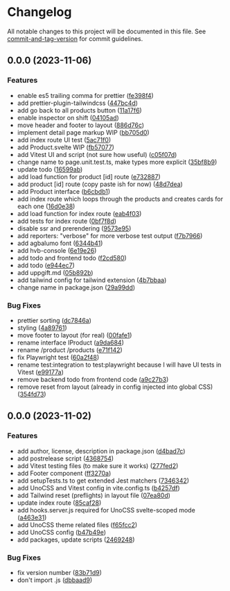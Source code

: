 # Changelog

All notable changes to this project will be documented in this file. See [commit-and-tag-version](https://github.com/absolute-version/commit-and-tag-version) for commit guidelines.

## 0.0.0 (2023-11-06)


### Features

* enable es5 trailing comma for prettier ([fe398f4](https://github.com/henrikvilhelmberglund/javascript-4-assignment-1-duckshop-frontend/commit/fe398f45568bf6f7d37da4420e3f386531ea6570))
* add prettier-plugin-tailwindcss ([447bc4d](https://github.com/henrikvilhelmberglund/javascript-4-assignment-1-duckshop-frontend/commit/447bc4d65fb295558e9e010b64c86316460b96e3))
* add go back to all products button ([11a17f6](https://github.com/henrikvilhelmberglund/javascript-4-assignment-1-duckshop-frontend/commit/11a17f6d82fe1a6b87ff01d989b3c38d9ffba2a4))
* enable inspector on shift ([04105ad](https://github.com/henrikvilhelmberglund/javascript-4-assignment-1-duckshop-frontend/commit/04105adc80a9a7cfc4dc4b0f572f7612063b5ce7))
* move header and footer to layout ([886d76c](https://github.com/henrikvilhelmberglund/javascript-4-assignment-1-duckshop-frontend/commit/886d76c945523fc46159d4071160f935329cf3d8))
* implement detail page markup WIP ([bb705d0](https://github.com/henrikvilhelmberglund/javascript-4-assignment-1-duckshop-frontend/commit/bb705d037bc165f6b757f0e382cf2c1a82e39326))
* add index route UI test ([5ac71f0](https://github.com/henrikvilhelmberglund/javascript-4-assignment-1-duckshop-frontend/commit/5ac71f04aac2fbdf9df5b115742d8722d5e05be6))
* add Product.svelte WIP ([fb57077](https://github.com/henrikvilhelmberglund/javascript-4-assignment-1-duckshop-frontend/commit/fb570777651012035bf5547dafa845182f0f8c4b))
* add Vitest UI and script (not sure how useful) ([c05f07d](https://github.com/henrikvilhelmberglund/javascript-4-assignment-1-duckshop-frontend/commit/c05f07dbf56440dde9eb32877efc62aaa594edd9))
* change name to page.unit.test.ts, make types more explicit ([35bf8b9](https://github.com/henrikvilhelmberglund/javascript-4-assignment-1-duckshop-frontend/commit/35bf8b99a3ee4fa59a43e6438858846911d57900))
* update todo ([16599ab](https://github.com/henrikvilhelmberglund/javascript-4-assignment-1-duckshop-frontend/commit/16599ab17ceb8b0305b2399ebd19dbbdd4aedbe1))
* add load function for product [id] route ([e732887](https://github.com/henrikvilhelmberglund/javascript-4-assignment-1-duckshop-frontend/commit/e732887ac7c6e51ad38be425e117afc20d7b9310))
* add product [id] route (copy paste ish for now) ([48d7dea](https://github.com/henrikvilhelmberglund/javascript-4-assignment-1-duckshop-frontend/commit/48d7deaa03023b0e3468189e221f702464fb392b))
* add Product interface ([b6cbdb1](https://github.com/henrikvilhelmberglund/javascript-4-assignment-1-duckshop-frontend/commit/b6cbdb1c28107f2a5b6a23beaad4662c1cf54c32))
* add index route which loops through the products and creates cards for each one ([16d0e38](https://github.com/henrikvilhelmberglund/javascript-4-assignment-1-duckshop-frontend/commit/16d0e387f25c63913be86245eb0e20a602b57c77))
* add load function for index route ([eab4f03](https://github.com/henrikvilhelmberglund/javascript-4-assignment-1-duckshop-frontend/commit/eab4f03fb05dce73e3726c857fea7fc3db77e954))
* add tests for index route ([0bf7f8d](https://github.com/henrikvilhelmberglund/javascript-4-assignment-1-duckshop-frontend/commit/0bf7f8d4816b13b20dcc616d90e6883f650771e6))
* disable ssr and prerendering ([9573e95](https://github.com/henrikvilhelmberglund/javascript-4-assignment-1-duckshop-frontend/commit/9573e95cedc6f54eabe6eb6c151cee5e00813508))
* add reporters: "verbose" for more verbose test output ([f7b7966](https://github.com/henrikvilhelmberglund/javascript-4-assignment-1-duckshop-frontend/commit/f7b79660993824277cc3c7885f4efb1ce10a17c6))
* add agbalumo font ([6344b41](https://github.com/henrikvilhelmberglund/javascript-4-assignment-1-duckshop-frontend/commit/6344b41d549d1da14cdccedda05e6da02fc6f81f))
* add hvb-console ([6e19e26](https://github.com/henrikvilhelmberglund/javascript-4-assignment-1-duckshop-frontend/commit/6e19e26b11b38591089ca608ef846a044e80017d))
* add todo and frontend todo ([f2cd580](https://github.com/henrikvilhelmberglund/javascript-4-assignment-1-duckshop-frontend/commit/f2cd580ff58797c2a597b2a584733ea5dff5abc8))
* add todo ([e944ec7](https://github.com/henrikvilhelmberglund/javascript-4-assignment-1-duckshop-frontend/commit/e944ec7a3b2b51089c573241345bc500e7f81065))
* add uppgift.md ([05b892b](https://github.com/henrikvilhelmberglund/javascript-4-assignment-1-duckshop-frontend/commit/05b892b60872a2a1506514bac3fad81db461afff))
* add tailwind config for tailwind extension ([4b7bbaa](https://github.com/henrikvilhelmberglund/javascript-4-assignment-1-duckshop-frontend/commit/4b7bbaa2094f34daccdc9cde0e2ada027869a23c))
* change name in package.json ([29a99dd](https://github.com/henrikvilhelmberglund/javascript-4-assignment-1-duckshop-frontend/commit/29a99dddcc2a44608feeedb7a96e0d0c06426461))


### Bug Fixes

* prettier sorting ([dc7846a](https://github.com/henrikvilhelmberglund/javascript-4-assignment-1-duckshop-frontend/commit/dc7846a3cfa7cb8232080524609957f795e3c1df))
* styling ([4a89761](https://github.com/henrikvilhelmberglund/javascript-4-assignment-1-duckshop-frontend/commit/4a89761efd5b6f8d4d81c01c87b9d989682b1251))
* move footer to layout (for real) ([00fafe1](https://github.com/henrikvilhelmberglund/javascript-4-assignment-1-duckshop-frontend/commit/00fafe19a77c217070b5330f2679da6c4ec11d82))
* rename interface IProduct ([a9da684](https://github.com/henrikvilhelmberglund/javascript-4-assignment-1-duckshop-frontend/commit/a9da684dc381427bf12430b063bd9364a8fe6faf))
* rename /product /products ([e71f142](https://github.com/henrikvilhelmberglund/javascript-4-assignment-1-duckshop-frontend/commit/e71f142f8478db0e38de38e3528b0b714cdb8339))
* fix Playwright test ([60a2f48](https://github.com/henrikvilhelmberglund/javascript-4-assignment-1-duckshop-frontend/commit/60a2f481fd9a4ffb24a781af11e04595d3e16222))
* rename test:integration to test:playwright because I will have UI tests in Vitest ([e99177a](https://github.com/henrikvilhelmberglund/javascript-4-assignment-1-duckshop-frontend/commit/e99177ac2ef881b38e061ceaaa50563aa72d9e32))
* remove backend todo from frontend code ([a9c27b3](https://github.com/henrikvilhelmberglund/javascript-4-assignment-1-duckshop-frontend/commit/a9c27b3650d0047c332ecacc2016de2b3cdb53f5))
* remove reset from layout (already in config injected into global CSS) ([354fd73](https://github.com/henrikvilhelmberglund/javascript-4-assignment-1-duckshop-frontend/commit/354fd730bf930574ec19def7fe1c6cc69ae6cc74))

## 0.0.0 (2023-11-02)


### Features

* add author, license, description in package.json ([d4bad7c](https://github.com/henrikvilhelmberglund/sveltekit-typescript-vitest-unocss-template/commit/d4bad7cb2fae9c013899269000ead4641585922d))
* add postrelease script ([4368754](https://github.com/henrikvilhelmberglund/sveltekit-typescript-vitest-unocss-template/commit/43687542293fd8fc89d5483e7889e60f2a6e7cbe))
* add Vitest testing files (to make sure it works) ([277fed2](https://github.com/henrikvilhelmberglund/sveltekit-typescript-vitest-unocss-template/commit/277fed231373a337e14a13a09438708631d92e89))
* add Footer component ([ff3270a](https://github.com/henrikvilhelmberglund/sveltekit-typescript-vitest-unocss-template/commit/ff3270aacc9c8d08bfa9573043323c9d9ac8b854))
* add setupTests.ts to get extended Jest matchers ([7346342](https://github.com/henrikvilhelmberglund/sveltekit-typescript-vitest-unocss-template/commit/7346342a349b423d4b7b3c97ed4d944adb888a98))
* add UnoCSS and Vitest config in vite.config.ts ([b4257df](https://github.com/henrikvilhelmberglund/sveltekit-typescript-vitest-unocss-template/commit/b4257df665c9f95a15c13e1755a9f4a908e365fa))
* add Tailwind reset (preflights) in layout file ([07ea80d](https://github.com/henrikvilhelmberglund/sveltekit-typescript-vitest-unocss-template/commit/07ea80d23feeb70598b14f9270447a3a8b263423))
* update index route ([85caf28](https://github.com/henrikvilhelmberglund/sveltekit-typescript-vitest-unocss-template/commit/85caf28da52df1b3b056561965149ea152ccbe63))
* add hooks.server.js required for UnoCSS svelte-scoped mode ([a463e31](https://github.com/henrikvilhelmberglund/sveltekit-typescript-vitest-unocss-template/commit/a463e311718b67fff5f9ce51d59f1fbffd201fcb))
* add UnoCSS theme related files ([f65fcc2](https://github.com/henrikvilhelmberglund/sveltekit-typescript-vitest-unocss-template/commit/f65fcc2fc44896a5c4f655608604acbd16013767))
* add UnoCSS config ([b47b49e](https://github.com/henrikvilhelmberglund/sveltekit-typescript-vitest-unocss-template/commit/b47b49ed3756b93ca6519ed7f099ebaa4d5092ef))
* add packages, update scripts ([2469248](https://github.com/henrikvilhelmberglund/sveltekit-typescript-vitest-unocss-template/commit/2469248129e196e246e643ccd09b36d1c8fd4daa))


### Bug Fixes

* fix version number ([83b71d9](https://github.com/henrikvilhelmberglund/sveltekit-typescript-vitest-unocss-template/commit/83b71d96f5fa85d587f833c961244d9519cd95c8))
* don't import .js ([dbbaad9](https://github.com/henrikvilhelmberglund/sveltekit-typescript-vitest-unocss-template/commit/dbbaad92c834c0afc92c4ce51914f6f025979f59))
